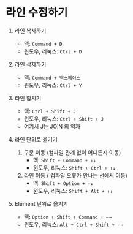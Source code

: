 # 라인 수정하기

1. 라인 복사하기
    - 맥: `Command + D`
    - 윈도우, 리눅스: `Ctrl + D`


2. 라인 삭제하기
    - 맥: `Command + 백스페이스`
    - 윈도우, 리눅스: `Ctrl + Y`


3. 라인 합치기
    - 맥: `Ctrl + Shift + J`
    - 윈도우, 리눅스: `Ctrl + Shift + J`
    - 여기서 J는 JOIN 의 약자


4. 라인 단위로 옮기기
    1. 구문 이동 (컴파일 관계 없이 어디든지 이동)
        - 맥: `Shift + Command + ↑↓`
        - 윈도우, 리눅스: `Shift + Ctrl + ↑↓`
    2. 라인 이동 ( 컴파일 오류가 안나는 선에서 이동)
        - 맥: `Shift + Option + ↑↓`
        - 윈도우, 리눅스: `Shift + Alt + ↑↓`
    

5. Element 단위로 옮기기
    - 맥: `Option + Shift + Command + ←→`
    - 윈도우, 리눅스: `Alt + Ctrl + Shift + ←→`